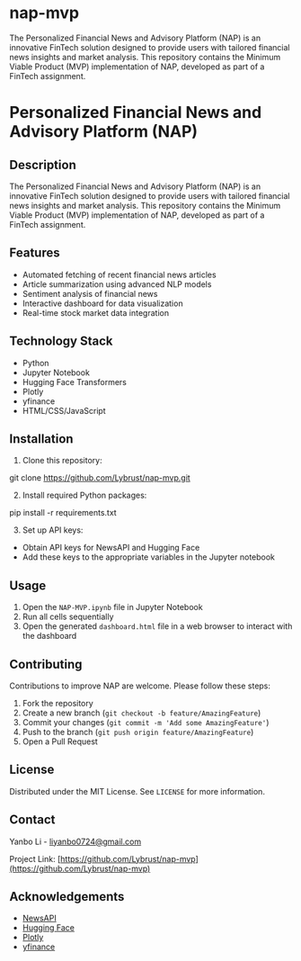# nap-mvp
The Personalized Financial News and Advisory Platform (NAP) is an innovative FinTech solution designed to provide users with tailored financial news insights and market analysis. This repository contains the Minimum Viable Product (MVP) implementation of NAP, developed as part of a FinTech assignment.

# Personalized Financial News and Advisory Platform (NAP)

## Description
The Personalized Financial News and Advisory Platform (NAP) is an innovative FinTech solution designed to provide users with tailored financial news insights and market analysis. This repository contains the Minimum Viable Product (MVP) implementation of NAP, developed as part of a FinTech assignment.

## Features
- Automated fetching of recent financial news articles
- Article summarization using advanced NLP models
- Sentiment analysis of financial news
- Interactive dashboard for data visualization
- Real-time stock market data integration

## Technology Stack
- Python
- Jupyter Notebook
- Hugging Face Transformers
- Plotly
- yfinance
- HTML/CSS/JavaScript

## Installation
1. Clone this repository:

git clone https://github.com/Lybrust/nap-mvp.git

2. Install required Python packages:

pip install -r requirements.txt

3. Set up API keys:
- Obtain API keys for NewsAPI and Hugging Face
- Add these keys to the appropriate variables in the Jupyter notebook

## Usage
1. Open the `NAP-MVP.ipynb` file in Jupyter Notebook
2. Run all cells sequentially
3. Open the generated `dashboard.html` file in a web browser to interact with the dashboard

## Contributing
Contributions to improve NAP are welcome. Please follow these steps:
1. Fork the repository
2. Create a new branch (`git checkout -b feature/AmazingFeature`)
3. Commit your changes (`git commit -m 'Add some AmazingFeature'`)
4. Push to the branch (`git push origin feature/AmazingFeature`)
5. Open a Pull Request

## License
Distributed under the MIT License. See `LICENSE` for more information.

## Contact
Yanbo Li - liyanbo0724@gmail.com

Project Link: [https://github.com/Lybrust/nap-mvp](https://github.com/Lybrust/nap-mvp)

## Acknowledgements
- [NewsAPI](https://newsapi.org/)
- [Hugging Face](https://huggingface.co/)
- [Plotly](https://plotly.com/)
- [yfinance](https://github.com/ranaroussi/yfinance)
